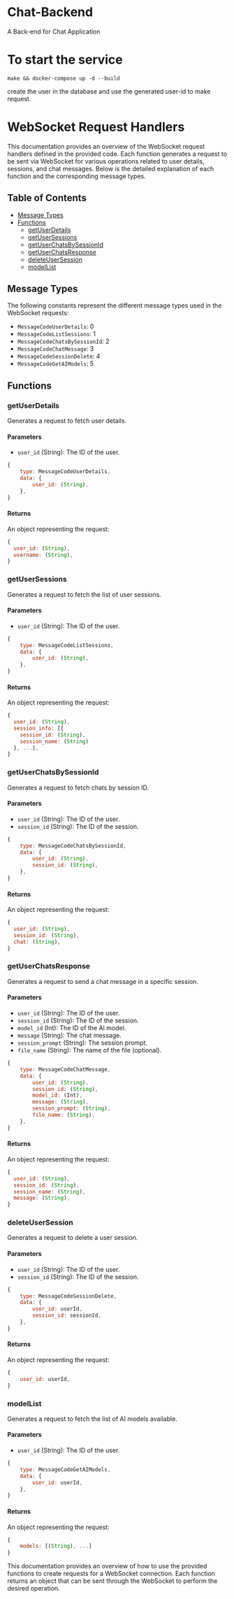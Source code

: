 # Chat-Backend
A Back-end for Chat Application 

# To start the service
`
make && docker-compose up -d --build
`

create the user in the database and use the generated user-id to make request.

# WebSocket Request Handlers

This documentation provides an overview of the WebSocket request handlers defined in the provided code. Each function generates a request to be sent via WebSocket for various operations related to user details, sessions, and chat messages. Below is the detailed explanation of each function and the corresponding message types.

## Table of Contents

- [Message Types](#message-types)
- [Functions](#functions)
    - [getUserDetails](#getuserdetails)
    - [getUserSessions](#getusersessions)
    - [getUserChatsBySessionId](#getuserchatsbysessionid)
    - [getUserChatsResponse](#getuserchatsresponse)
    - [deleteUserSession](#deleteusersession)
    - [modelList](#modellist)

## Message Types

The following constants represent the different message types used in the WebSocket requests:

- `MessageCodeUserDetails`: 0
- `MessageCodeListSessions`: 1
- `MessageCodeChatsBySessionId`: 2
- `MessageCodeChatMessage`: 3
- `MessageCodeSessionDelete`: 4
- `MessageCodeGetAIModels`: 5

## Functions

### getUserDetails

Generates a request to fetch user details.

#### Parameters

- `user_id` (String): The ID of the user.

```javascript
{
    type: MessageCodeUserDetails,
    data: {
        user_id: (String),
    },
}
```

#### Returns

An object representing the request:

```javascript
{
  user_id: (String),
  username: (String),
}
```

### getUserSessions

Generates a request to fetch the list of user sessions.

#### Parameters

- `user_id` (String): The ID of the user.

```javascript
{
    type: MessageCodeListSessions,
    data: {
        user_id: (String),
    },
}
```

#### Returns

An object representing the request:

```javascript
{
  user_id: (String), 
  session_info: [{
    session_id: (String),
    session_name: (String)
  }, ...],
}
```

### getUserChatsBySessionId

Generates a request to fetch chats by session ID.

#### Parameters

- `user_id` (String): The ID of the user.
- `session_id` (String): The ID of the session.

```javascript
{
    type: MessageCodeChatsBySessionId,
    data: {
        user_id: (String),
        session_id: (String),
    },
}
```

#### Returns

An object representing the request:

```javascript
{
  user_id: (String),
  session_id: (String),
  chat: (String),
}
```

### getUserChatsResponse

Generates a request to send a chat message in a specific session.

#### Parameters

- `user_id` (String): The ID of the user.
- `session_id` (String): The ID of the session.
- `model_id` (Int): The ID of the AI model.
- `message` (String): The chat message.
- `session_prompt` (String): The session prompt.
- `file_name` (String): The name of the file (optional).

```javascript
{
    type: MessageCodeChatMessage,
    data: {
        user_id: (String),
        session_id: (String),
        model_id: (Int),
        message: (String),
        session_prompt: (String),
        file_name: (String),
    },
}
```

#### Returns

An object representing the request:

```javascript
{
  user_id: (String),
  session_id: (String),
  session_name: (String),
  message: (String),
}
```

### deleteUserSession

Generates a request to delete a user session.

#### Parameters

- `user_id` (String): The ID of the user.
- `session_id` (String): The ID of the session.

```javascript
{
    type: MessageCodeSessionDelete,
    data: {
        user_id: userId,
        session_id: sessionId,
    },
}
```

#### Returns

An object representing the request:

```javascript
{
    user_id: userId,
}
```

### modelList

Generates a request to fetch the list of AI models available.

#### Parameters

- `user_id` (String): The ID of the user.

```javascript
{
    type: MessageCodeGetAIModels,
    data: {
        user_id: userId,
    },
}
```

#### Returns

An object representing the request:

```javascript
{
    models: [(String), ...]
}
```

This documentation provides an overview of how to use the provided functions to create requests for a WebSocket connection. Each function returns an object that can be sent through the WebSocket to perform the desired operation.